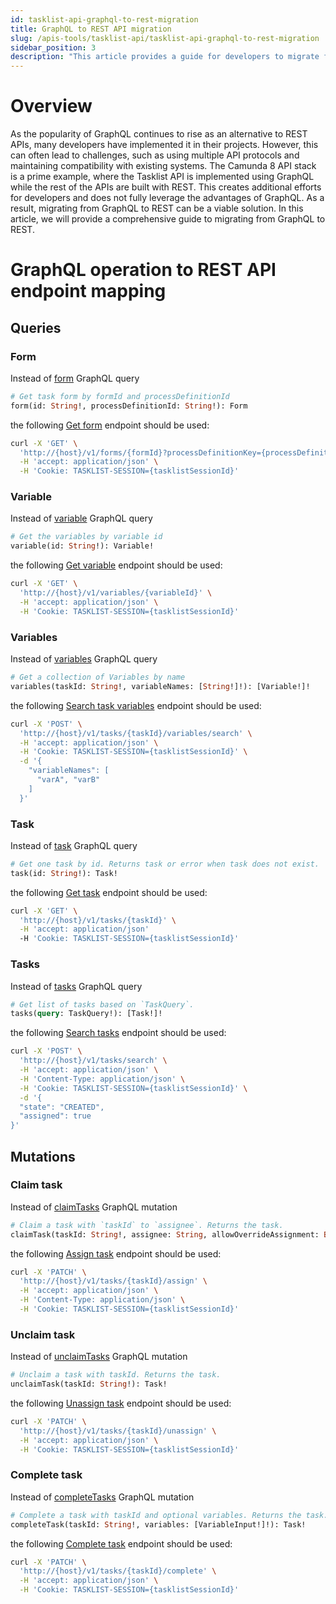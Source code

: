 ```yaml
---
id: tasklist-api-graphql-to-rest-migration
title: GraphQL to REST API migration
slug: /apis-tools/tasklist-api/tasklist-api-graphql-to-rest-migration
sidebar_position: 3
description: "This article provides a guide for developers to migrate from GraphQL to REST API seamlessly."
---
```


# Overview

As the popularity of GraphQL continues to rise as an alternative to REST APIs,
many developers have implemented it in their projects. However, this can often lead to challenges,
such as using multiple API protocols and maintaining compatibility with existing systems.
The Camunda 8 API stack is a prime example, where the Tasklist API is implemented using GraphQL
while the rest of the APIs are built with REST. This creates additional efforts for developers and
does not fully leverage the advantages of GraphQL. As a result, migrating from GraphQL to REST
can be a viable solution. In this article, we will provide a comprehensive guide to migrating from GraphQL to REST.

# GraphQL operation to REST API endpoint mapping

## Queries

### Form

Instead of [form](/docs/apis-tools/tasklist-api/queries/form.mdx) GraphQL query

```graphql
# Get task form by formId and processDefinitionId
form(id: String!, processDefinitionId: String!): Form
```

the following [Get form](/docs/apis-tools/tasklist-api-rest/controllers/tasklist-api-rest-form-controller.md#get-form) endpoint should be used:

```bash
curl -X 'GET' \
  'http://{host}/v1/forms/{formId}?processDefinitionKey={processDefinitionKey}' \
  -H 'accept: application/json' \
  -H 'Cookie: TASKLIST-SESSION={tasklistSessionId}'
```

### Variable

Instead of [variable](/docs/apis-tools/tasklist-api/queries/variable.mdx) GraphQL query

```graphql
# Get the variables by variable id
variable(id: String!): Variable!
```

the following [Get variable](/docs/apis-tools/tasklist-api-rest/controllers/tasklist-api-rest-variables-controller.md#get-variable) endpoint should be used:

```bash
curl -X 'GET' \
  'http://{host}/v1/variables/{variableId}' \
  -H 'accept: application/json' \
  -H 'Cookie: TASKLIST-SESSION={tasklistSessionId}'
```

### Variables

Instead of [variables](/docs/apis-tools/tasklist-api/queries/variables.mdx) GraphQL query

```graphql
# Get a collection of Variables by name
variables(taskId: String!, variableNames: [String!]!): [Variable!]!
```

the following [Search task variables](/docs/apis-tools/tasklist-api-rest/controllers/tasklist-api-rest-task-controller.md#search-task-variables) endpoint should be used:

```bash
curl -X 'POST' \
  'http://{host}/v1/tasks/{taskId}/variables/search' \
  -H 'accept: application/json' \
  -H 'Cookie: TASKLIST-SESSION={tasklistSessionId}' \
  -d '{
    "variableNames": [
      "varA", "varB"
    ]
  }'
```

### Task

Instead of [task](/docs/apis-tools/tasklist-api/queries/task.mdx) GraphQL query

```graphql
# Get one task by id. Returns task or error when task does not exist.
task(id: String!): Task!
```

the following [Get task](/docs/apis-tools/tasklist-api-rest/controllers/tasklist-api-rest-task-controller.md#get-task) endpoint should be used:

```bash
curl -X 'GET' \
  'http://{host}/v1/tasks/{taskId}' \
  -H 'accept: application/json'
  -H 'Cookie: TASKLIST-SESSION={tasklistSessionId}'
```

### Tasks

Instead of [tasks](/docs/apis-tools/tasklist-api/queries/tasks.mdx) GraphQL query

```graphql
# Get list of tasks based on `TaskQuery`.
tasks(query: TaskQuery!): [Task!]!
```

the following [Search tasks](/docs/apis-tools/tasklist-api-rest/controllers/tasklist-api-rest-task-controller.md#search-tasks) endpoint should be used:

```bash
curl -X 'POST' \
  'http://{host}/v1/tasks/search' \
  -H 'accept: application/json' \
  -H 'Content-Type: application/json' \
  -H 'Cookie: TASKLIST-SESSION={tasklistSessionId}' \
  -d '{
  "state": "CREATED",
  "assigned": true
}'
```

## Mutations

### Claim task

Instead of [claimTasks](/docs/apis-tools/tasklist-api/mutations/claim-task.mdx) GraphQL mutation

```graphql
# Claim a task with `taskId` to `assignee`. Returns the task.
claimTask(taskId: String!, assignee: String, allowOverrideAssignment: Boolean): Task!
```

the following [Assign task](/docs/apis-tools/tasklist-api-rest/controllers/tasklist-api-rest-task-controller.md#assign-task) endpoint should be used:

```bash
curl -X 'PATCH' \
  'http://{host}/v1/tasks/{taskId}/assign' \
  -H 'accept: application/json' \
  -H 'Content-Type: application/json' \
  -H 'Cookie: TASKLIST-SESSION={tasklistSessionId}'
```

### Unclaim task

Instead of [unclaimTasks](/docs/apis-tools/tasklist-api/mutations/unclaim-task.mdx) GraphQL mutation

```graphql
# Unclaim a task with taskId. Returns the task.
unclaimTask(taskId: String!): Task!
```

the following [Unassign task](/docs/apis-tools/tasklist-api-rest/controllers/tasklist-api-rest-task-controller.md#unassign-task) endpoint should be used:

```bash
curl -X 'PATCH' \
  'http://{host}/v1/tasks/{taskId}/unassign' \
  -H 'accept: application/json' \
  -H 'Cookie: TASKLIST-SESSION={tasklistSessionId}'
```

### Complete task

Instead of [completeTasks](/docs/apis-tools/tasklist-api/mutations/complete-task.mdx) GraphQL mutation

```graphql
# Complete a task with taskId and optional variables. Returns the task.
completeTask(taskId: String!, variables: [VariableInput!]!): Task!
```

the following [Complete task](/docs/apis-tools/tasklist-api-rest/controllers/tasklist-api-rest-task-controller.md#complete-task) endpoint should be used:

```bash
curl -X 'PATCH' \
  'http://{host}/v1/tasks/{taskId}/complete' \
  -H 'accept: application/json' \
  -H 'Cookie: TASKLIST-SESSION={tasklistSessionId}'
```
